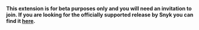 **This extension is for beta purposes only and you will need an invitation to join. If you are looking for the officially supported release by Snyk you can find it [here](https://marketplace.visualstudio.com/items?itemName=snyk-security.snyk-vulnerability-scanner).**
